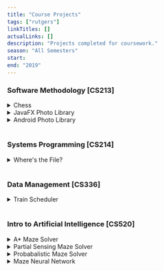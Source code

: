 ```yaml
---
title: "Course Projects"
tags: ["rutgers"]
linkTitles: []
actualLinks: []
description: "Projects completed for coursework."
season: "All Semesters"
start: 
end: "2019"
--- 
```


### Software Methodology [CS213]

<details>
  <summary>Chess</summary>
  This command-line program, built in Java, establishes a manual 2-player game of chess. It detects illegal moves, supports special moves like en passant, castling, and pawn promotion, and ends once a checkmate occurs.
  
  <p><div style="text-align:center"><img alt="" src="../../../../images/chess.png" width="70%"/></div></p>

</details>

<details>
  <summary>JavaFX Photo Library</summary>
  This photo library, built using Java, JavaFX, and XML, is an application that supports user authentication, image upload, and image organization via albums, search functions, tags, and date-times. 

  <p><div style="text-align:center"><img alt="" src="../../../../images/album.png" width="70%"/></div></p>

</details>

<details>
  <summary>Android Photo Library</summary>
  This photo library, built using Java in Android Studio, is a phone app that supports user authentication, image upload, and image organization via albums, search functions, tags, and date-times. 

  <p><div style="text-align:center"><img alt="" src="../../../../images/android.png" width="70%"/></div></p>

</details>

#
### Systems Programming [CS214]
<details>
  <summary>Where's the File?</summary>
  Where's the File? (WTF) is a fully functional client-server version control system written in C. Through sockets, file I/O, and multithreading, it allows up to ten clients to interact with, push projects to, get projects from, and otherwise modify a repository in a remote server. While a local version of the repository exists on the client-side, the server maintains the version most recently pushed while keeping track of the project's history. WTF supports the following commands: configure, checkout, update, upgrade, commit, push, create, destroy, add, remove, currentVersion, history, and rollback.

  <p><a href="https://github.com/matthew-notaro/Systems-Programming/tree/master/AsstLast">View source here.</a>
</details>

#
### Data Management [CS336]
<details>
  <summary>Train Scheduler</summary>
    Train Scheduler is a full-stack train booking web app that stores train routes and user data via efficient database schema. Users can search train routes stored in an AWS RDS database, create an account to create, modify, and delete reservations, and browse available schedules. The app also supports admin and employee configuration – employees can answer customer questions in a forum, and admins to view sales reports and customer employee information. It is hosted on an AWS EC2 instance through Apache Tomcat and leverages SQL and Java Servlet Pages to provide functionality to the user.

  <p><div style="text-align:center"><img alt="" src="../../../../images/train.png" width="70%"/></div></p>
</details>

#
### Intro to Artificial Intelligence [CS520]

<details>
  <summary>A* Maze Solver</summary>
    A Python agent is put into an NxN maze and attempts to reach the goal using a repeated A* algorithm with a Manhattan distance heuristic.

  <p><a href="https://github.com/SamanthaLLee/CS520/tree/main/proj1">View source here.</a>


  <p><div style="text-align:center"><img alt="" src="../../../../images/maze.png" width="70%"/></div></p>

</details>

<details>
  <summary>Partial Sensing Maze Solver</summary>
    A Python agent is put into an NxN and learns about its environment through logical inference. As it attempts to reach the goal using a repeated A* algorithm, it maintains a knowledge base that updates with new information every move, allowing the agent to make informed decisions.
  
  <p><a href="https://github.com/SamanthaLLee/CS520/tree/main/proj2">View source here.</a>

</details>

<details>
  <summary>Probabalistic Maze Solver</summary>
    A Python agent is put into an NxN maze where each available location has one of three terrains. The probability of the agent accurately detecting an unknown goal cell depends on the terrain type. The agent learns about its environment and uses probability to identify (1) the cell with the highest chance of containing the target and (2) the cell that gives the agent the highest chance of successfully finding the target. Using a repeated A* algorithm, the agent examines cells and updates probabilities until it finds the goal.

  <p><a href="https://github.com/SamanthaLLee/CS520/tree/main/proj3">View source here.</a>
</details>

<details>
  <summary>Maze Neural Network</summary>
    We built four TensorFlow neural networks in Python to mimic the original agent from project 1 (A* Maze Solver) and the logical inference agent from project 2 (Partial Sensing Maze Solver). For each project, we developed, trained, and, tested Keras models with full dense layers and convolutional neural networks. 
    
  <p><a href="https://github.com/SamanthaLLee/CS520/tree/main/proj4">View source here.</a>

  </details>